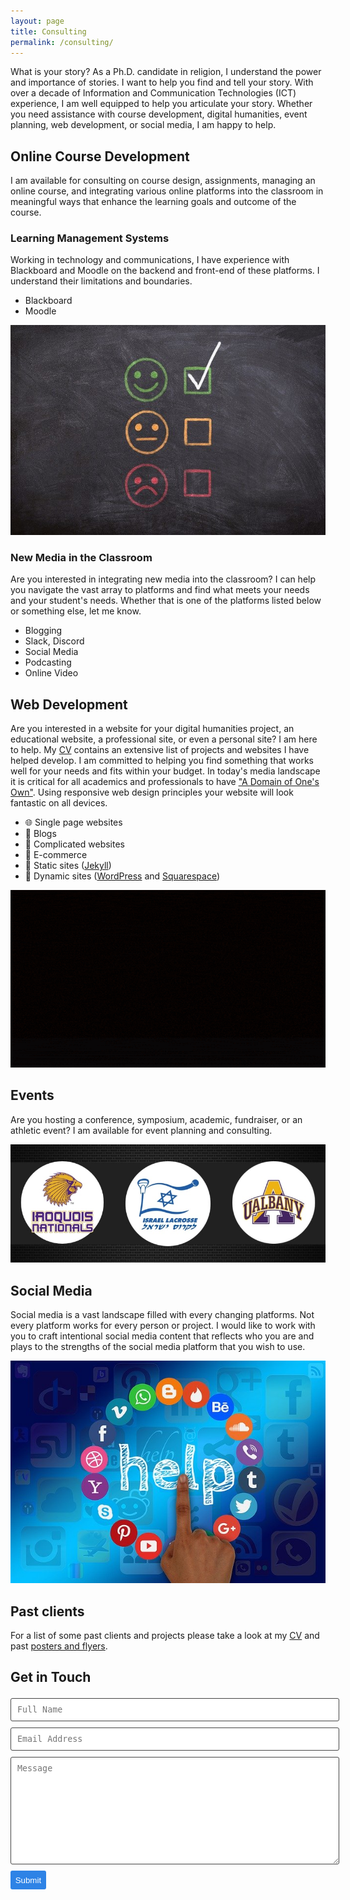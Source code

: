 ```yaml
---
layout: page
title: Consulting
permalink: /consulting/
---
```

What is your story?
As a Ph.D. candidate in religion, I understand the power and importance of stories. I want to help you find and tell your story. With over a decade of Information and Communication Technologies (ICT) experience, I am well equipped to help you articulate your story. Whether you need assistance with course development, digital humanities, event planning, web development, or social media, I am happy to help.

## Online Course Development
I am available for consulting on course design, assignments, managing an online course, and integrating various online platforms into the classroom in meaningful ways that enhance the learning goals and outcome of the course.

### Learning Management Systems
Working in technology and communications, I have experience with Blackboard and Moodle on the backend and front-end of these platforms. I understand their limitations and boundaries.
  - Blackboard
  - Moodle  

![chalkboard image by @athree23 from Pixabay ](/assets/img/stock/board-3700116_640.jpg "a chalkboard with happy, ambivalent, and sad faces. There is a green check next to the happy face")

### New Media in the Classroom
Are you interested in integrating new media into the classroom? I can help you navigate the vast array to platforms and find what meets your needs and your student's needs. Whether that is one of the platforms listed below or something else, let me know.
  - Blogging
  - Slack, Discord
  - Social Media
  - Podcasting
  - Online Video   

## Web Development
Are you interested in a website for your digital humanities project, an educational website, a professional site, or even a personal site? I am here to help. My [CV](/cv/) contains an extensive list of projects and websites I have helped develop. I am committed to helping you find something that works well for your needs and fits within your budget. In today's media landscape it is critical for all academics and professionals to have ["A Domain of One's Own"](https://www.wired.com/insights/2012/07/a-domain-of-ones-own/). Using responsive web design principles your website will look fantastic on all devices.
  - :globe_with_meridians: Single page websites
  - :notebook: Blogs
  - :open_file_folder: Complicated websites
  - :money_with_wings: E-commerce
  - :gem: Static sites ([Jekyll](http://jekyllrb.com/))
  - :dizzy: Dynamic sites ([WordPress](https://wordpress.org) and [Squarespace](https://www.squarespace.com/))

![Selected sites for demo reel](/assets/gifs/adam-demo-2020.gif "a short demo of some my sites")

## Events
Are you hosting a conference, symposium, academic, fundraiser, or an athletic event? I am available for event planning and consulting.

![event flyer for the 2017 international lacrosse scrimmage in the carrier dome](/assets/img/posters/2017-carrier-dome-update-fb.jpg "Flyer for the international lacrosse scrimmage between the Iroquois Nationals, Team Israel, and the University of Albany Greyhounds")


## Social Media
Social media is a vast landscape filled with every changing platforms. Not every platform works for every person or project. I would like to work with you to craft intentional social media content that reflects who you are and plays to the strengths of the social media platform that you wish to use.

![Image by Gerd Altmann via Pixabay](/assets/img/stock/social-media-1432937_640.jpg "The word help surrounded by social media icons. A hand is tapping help like it is a button, desperate for help with the overwhelming nature of social media.")


## Past clients
For a list of some past clients and projects please take a look at my [CV](/cv/) and past [posters and flyers](/posters-flyers/).

## Get in Touch
<!-- modify this form HTML and place wherever you want your form -->

<form action="https://formspree.io/xdodoqnq" method="POST"  class="wj-contact">
    <input type="text" name="name" placeholder="Full Name">
    <input type="text" name="email" placeholder="Email Address">
    <textarea type="text" name="content" rows="10" placeholder="Message"></textarea>
    <div class="g-recaptcha"
      data-sitekey="6LdIFS4UAAAAADRWvV_NUJlVK_B-7wSVhpE_oVVt"
      data-callback="onSubmit"
      data-size="invisible">
      </div>
    <input type="hidden" name="_next" value="https://www.adamdjbrett.com">
    <input type="hidden" name="_subject" value="New adamdjbrett.com Contact Form Submission">
    <input type="text" name="_gotcha" style="display:none">
    <input type="submit" value="Submit">
</form>

<style>
form.wj-contact input[type="text"], form.wj-contact textarea[type="text"] {
    width: 100%;
    vertical-align: middle;
    margin-top: 0.25em;
    margin-bottom: 0.5em;
    padding: 0.75em;
    font-family: monospace, sans-serif;
    font-weight: lighter;
    border-style: solid;
    border-color: #444;
    outline-color: #2e83e6;
    border-width: 1px;
    border-radius: 3px;
    transition: box-shadow .2s ease;
}
form.wj-contact input[type="submit"] {
    outline: none;
    color: white;
    background-color: #2e83e6;
    border-radius: 3px;
    padding: 0.5em;
    margin: 0.25em 0 0 0;
    border: 1px solid transparent;
    height: auto;
}
</style>
